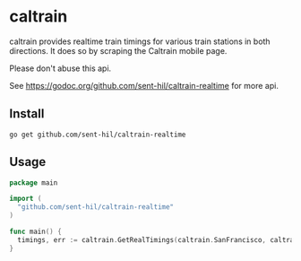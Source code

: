 # caltrain

caltrain provides realtime train timings for various train stations in both
directions. It does so by scraping the Caltrain mobile page.

Please don't abuse this api.

See https://godoc.org/github.com/sent-hil/caltrain-realtime for more api.

## Install

`go get github.com/sent-hil/caltrain-realtime`

## Usage

```go
package main

import (
  "github.com/sent-hil/caltrain-realtime"
)

func main() {
  timings, err := caltrain.GetRealTimings(caltrain.SanFrancisco, caltrain.SouthBound)
}
```
